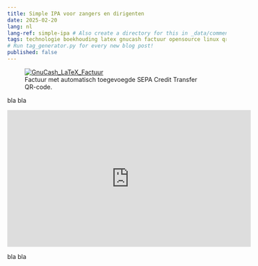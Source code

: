 ```yaml
---
title: Simple IPA voor zangers en dirigenten
date: 2025-02-20
lang: nl
lang-ref: simple-ipa # Also create a directory for this in _data/comments. Throws error otherwise. Add empty file there to propagate on Github as well, then remove again.
tags: technologie boekhouding latex gnucash factuur opensource linux qrcodes
# Run tag_generator.py for every new blog post!
published: false
---
```




<figure class="fr-ns w-50-ns br3 ma1 ba b--light-gray">
    <a href="/images/blog/2020/template_blogpost_bammerlaan_English_QR.svg">
    <img src="/images/blog/2020/template_blogpost_bammerlaan_English_QR.svg" alt="GnuCash_LaTeX_Factuur" class="br3 br--top"></a>
    <figcaption class="tc">Factuur met automatisch toegevoegde SEPA Credit Transfer QR-code.</figcaption>
</figure>


bla bla 

<iframe class="full-width-mobileview ma0" width="560" height="315" src="https://www.youtube.com/embed/fFLiuszOTRI" title="YouTube video player" frameborder="0" allow="accelerometer; autoplay; clipboard-write; encrypted-media; gyroscope; picture-in-picture" allowfullscreen> 

</iframe>

bla bla 
